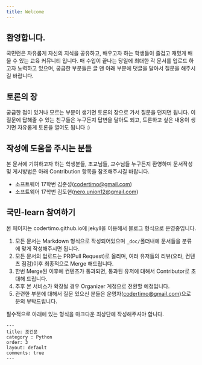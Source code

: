 ```yaml
---
title: Welcome
---
```


## 환영합니다.

국민런은 자유롭게 자신의 지식을 공유하고, 배우고자 하는 학생들이 즐겁고 재밌게 배울 수 있는 교육 커뮤니티 입니다.
매 수업이 끝나는 당일에 최대한 각 문서를 업로드 하고자 노력하고 있으며, 궁금한 부분들은 글 맨 아래 부분에 댓글을 달아서 질문을 해주시길 바랍니다.

## 토론의 장
궁금한 점이 있거나 모르는 부분이 생기면 토론의 장으로 가서 질문을 던지면 됩니다. 이 질문에 답해줄 수 있는 친구들은 누구든지 답변을 달아도 되고, 토론하고 싶은 내용이 생기면 자유롭게 토론을 열어도 됩니다 :)

## 작성에 도움을 주시는 분들
본 문서에 기여하고자 하는 학생분들, 조교님들, 교수님들 누구든지 환영하며 문서작성 및 게시방법은 아래 Contribution 항목을 참조해주시길 바랍니다.

- 소프트웨어 17학번 김준성(codertimo@gmail.com)
- 소프트웨어 17학번 김도현(nero.union12@gmail.com)

## 국민-learn 참여하기

본 페이지는 codertimo.github.io에 jekyll을 이용해서 블로그 형식으로 운영중입니다.

1. 모든 문서는 Markdown 형식으로 작성되어있으며 ```_doc/```폴더내에 문서들을 분류에 맞게 작성해주시면 됩니다.
2. 모든 문서의 업로드는 PR(Pull Request)로 올리며, 여러 유저들의 리뷰(오타, 컨텐츠 점검)이후 최종적으로 Merge 해드립니다.
3. 한번 Merge된 이후에 컨텐츠가 통과되면, 통과된 유저에 대해서 Contributor로 초대해 드립니다.
4. 추후 본 서비스가 확장될 경우 Organizer 계정으로 전환할 예정입니다.
5. 관련한 부분에 대해서 질문 있으신 분들은 운영자(codertimo@gmail.com)으로 문의 부탁드립니다.

필수적으로 아래에 있는 형식을 마크다운 최상단에 작성해주셔야 합니다.
```
---
title: 조건문
category : Python
order: 3
layout: default
comments: true
---
```
